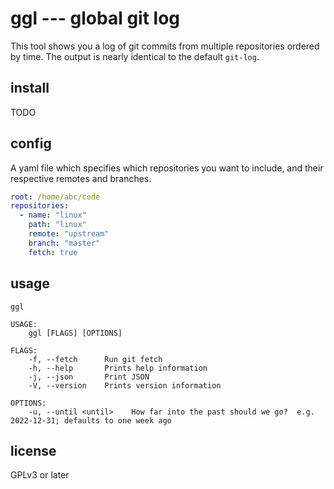 ggl --- global git log
======================

This tool shows you a log of git commits from multiple repositories ordered by
time.  The output is nearly identical to the default `git-log`.

install
-------

TODO


config
------

A yaml file which specifies which repositories you want to include, and their
respective remotes and branches.

``` yaml
root: /home/abc/code
repositories:
  - name: "linux"
    path: "linux"
    remote: "upstream"
    branch: "master"
    fetch: true
```

usage
-----

```
ggl

USAGE:
    ggl [FLAGS] [OPTIONS]

FLAGS:
    -f, --fetch      Run git fetch
    -h, --help       Prints help information
    -j, --json       Print JSON
    -V, --version    Prints version information

OPTIONS:
    -u, --until <until>    How far into the past should we go?  e.g. 2022-12-31; defaults to one week ago
```

license
-------

GPLv3 or later
